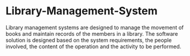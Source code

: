 # Library-Management-System
Library management systems are designed to manage the movement of books and maintain records of the members in a library. The software solution is designed based on the system requirements, the people involved, the content of the operation and the activity to be performed.
